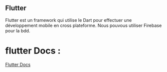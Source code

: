 ## Flutter

Flutter est un framework qui utilise le Dart pour effectuer une développement mobile en cross plateforme.
Nous pouvous utiliser Firebase pour la bdd.


flutter Docs :
===================

[Flutter Docs](https://flutter.dev/docs)
